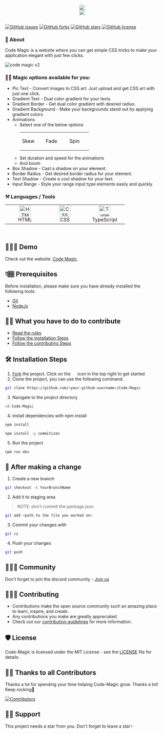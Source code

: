 <div id="header" align="center">
  <img src="https://user-images.githubusercontent.com/121221252/215760592-3b24d03b-53ed-4264-9cda-b4f052151513.png"/><br>
    <!-- <p><strong><em>"Tagline"</em></strong></p>
     -->
  <a href="https://gitpod.io/#https://github.com/Dun-sin/Code-Magic">
    <img src="https://gitpod.io/button/open-in-gitpod.svg">
  </a>
</div> <br>

[![GitHub issues](https://img.shields.io/github/issues/Dun-sin/Code-Magic.svg)](https://github.com/Dun-sin/Code-Magic/issues)
[![GitHub forks](https://img.shields.io/github/forks/Dun-sin/Code-Magic.svg)](https://github.com/Dun-sin/Code-Magic/network)
[![GitHub stars](https://img.shields.io/github/stars/Dun-sin/Code-Magic.svg)](https://github.com/Dun-sin/Code-Magic/stargazers)
[![GitHub license](https://img.shields.io/github/license/Dun-sin/Code-Magic.svg)](https://github.com/Dun-sin/Code-Magic/blob/master/LICENSE)


### 🚀 About

<!-- [![Open in Gitpod](https://gitpod.io/button/open-in-gitpod.svg)](https://gitpod.io/#https://github.com/Dun-sin/Code-Magic) -->

Code Magic is a website where you can get simple CSS tricks to make your application elegant with just few clicks.

![code magic v2](https://user-images.githubusercontent.com/78784850/200561173-5d359f26-0d9a-4da5-b8b2-d1e2472cb835.gif)

### 🧙‍♀️ Magic options available for you:

- Pic Text - Convert images to CSS art. Just upload and get CSS art with just one click.
- Gradient Text - Dual color gradient for your texts.
- Gradient Border - Get dual color gradient with desired radius.
- Gradient Background - Make your backgrounds stand out by applying gradient colors.
- Animations
  - Select one of the below options
    <table>
      <tbody>
        <tr>
          <td align="Center" width="25%">
            <p>Skew</p>
          <td>
          <td align="Center" width="25%">
            <p>Fade</p>
          <td>
          <td align="Center" width="25%">
            <p>Spin</p>
          <td>
        </tr>
      </tbody>
    </table>
  - Set duration and speed for the animations
  - And boom
- Box Shadow - Cast a shadow on your element.
- Border Radius - Get desired border radius for your element.
- Text Shadow - Create a cool shadow for your text.
- Input Range - Style your range input type elements easily and quickly

### ⚒️ Languages / Tools

 <table>
	 <tbody>
  <tr>
   <td align="Center" width="25%"> 
 <a href="https://developer.mozilla.org/en-US/docs/Glossary/HTML5" target="_blank" rel="noreferrer"><img src="https://cdn.svgporn.com/logos/html-5.svg" width="36" height="36" alt="HTML" /></a>
    <br>HTML
    </td>   
   
   <td align="Center" width="25%">
        <a href="https://developer.mozilla.org/en-US/docs/Web/CSS" target="_blank" rel="noreferrer"><img src="https://cdn.svgporn.com/logos/css-3.svg" width="36" height="36" alt="CSS" /></a>
	<br>CSS
    </td> 
  <td align="Center" width="25%">
	  <a href="https://www.typescriptlang.org/" target="_blank" rel="noreferrer"><img src="https://img.icons8.com/color/144/000000/typescript.png" width="36" height="36" alt="Typescript" /></a>
	<br>TypeScript
    </td>   
	  </tr>
</tbody>
  </table>
	
<br>

## 🧑🏾‍💻 Demo

Check out the website: [Code Magic](https://Code-Magic.vercel.app/)

## 👇🏽 Prerequisites

Before installation, please make sure you have already installed the following tools:

- [Git](https://git-scm.com/downloads)
- [NodeJs](https://nodejs.org/en/download/)

## 👌🏾 What you have to do to contribute

- [Read the rules](https://github.com/Dun-sin/Code-Magic/blob/main/CONTRIBUTING.md#rules)
- [Follow the installation Steps](#%EF%B8%8F-installation-steps)
- [Follow the contributing Steps](#-after-making-a-change)

## 🛠️ Installation Steps

1. [Fork](https://github.com/Dun-sin/Code-Magic/fork) the project. Click on the <a href="https://github.com/Dun-sin/Code-Magic/fork"><img src="https://i.imgur.com/G4z1kEe.png" height="15" width="15"></a> icon in the top right to get started
2. Clone the project, you can use the following command:

```bash
git clone https://github.com/<your-github-username>/Code-Magic
```

3. Navigate to the project directory

```bash
cd Code-Magic
```

4. Install dependencies with npm install

```bash
npm install
```

```bash
npm install -g commitizen
```

5. Run the project

```bash
npm run dev
```

## 🥂 After making a change

1. Create a new branch

```bash
git checkout -b YourBranchName
```

2. Add it to staging area

> NOTE: don't commit the package.json

```bash
git add <path to the file you worked on>
```

3. Commit your changes with

```bash
git cz
```

4. Push your changes

```bash
git push
```

## 👨‍👩‍👦 Community

Don't forget to join the discord community - [Join us](https://discord.com/invite/ufcysW9q23)

## 👩🏽‍💻 Contributing

- Contributions make the open source community such an amazing place to learn, inspire, and create.
- Any contributions you make are greatly appreciated.
- Check out our [contribution guidelines](/CONTRIBUTING.md) for more information.

## 🛡️ License

Code-Magic is licensed under the MIT License - see the [LICENSE](LICENSE) file for details.

## 💪🏽 Thanks to all Contributors

Thanks a lot for spending your time helping Code-Magic grow. Thanks a lot! Keep rocking🍻

[![Contributors](https://contrib.rocks/image?repo=Dun-sin/Code-Magic)](https://github.com/Dun-sin/Code-Magic/graphs/contributors)

## 🙏🏽 Support

This project needs a star️ from you. Don't forget to leave a star✨
